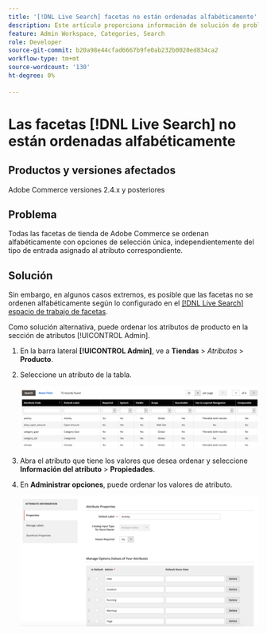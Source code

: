 ```yaml
---
title: '[!DNL Live Search] facetas no están ordenadas alfabéticamente'
description: Este artículo proporciona información de solución de problemas si las  [!DNL Live Search] facetas no están ordenadas alfabéticamente.
feature: Admin Workspace, Categories, Search
role: Developer
source-git-commit: b20a98e44cfad6667b9fe0ab232b0020ed834ca2
workflow-type: tm+mt
source-wordcount: '130'
ht-degree: 0%

---
```


# Las facetas [!DNL Live Search] no están ordenadas alfabéticamente

## Productos y versiones afectados

Adobe Commerce versiones 2.4.x y posteriores

## Problema

Todas las facetas de tienda de Adobe Commerce se ordenan alfabéticamente con opciones de selección única, independientemente del tipo de entrada asignado al atributo correspondiente.

## Solución

Sin embargo, en algunos casos extremos, es posible que las facetas no se ordenen alfabéticamente según lo configurado en el [[!DNL Live Search] espacio de trabajo de facetas](https://experienceleague.adobe.com/en/docs/commerce-merchant-services/live-search/live-search-admin/facets/faceting-workspace).

Como solución alternativa, puede ordenar los atributos de producto en la sección de atributos [!UICONTROL Admin].

1. En la barra lateral **[!UICONTROL Admin]**, ve a **Tiendas** > *Atributos* > **Producto**.
1. Seleccione un atributo de la tabla.

   ![Lista de atributos](assets/attribute-list.png)

1. Abra el atributo que tiene los valores que desea ordenar y seleccione **Información del atributo** > **Propiedades**.
1. En **Administrar opciones**, puede ordenar los valores de atributo.

   ![Ordenar atributos](assets/sort-attributes.png)

